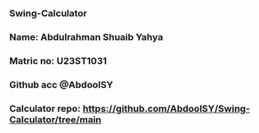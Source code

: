 ### Swing-Calculator
### Name: Abdulrahman Shuaib Yahya
### Matric no: U23ST1031
### Github acc @AbdoolSY
### Calculator repo: https://github.com/AbdoolSY/Swing-Calculator/tree/main
